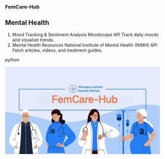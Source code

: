 ### FemCare-Hub 
## Mental Health 
1. Mood Tracking & Sentiment Analysis
Moodscope API
Track daily moods and visualize trends.
2. Mental Health Resources
National Institute of Mental Health (NIMH) API
Fetch articles, videos, and treatment guides.

python

<img src="FemCare-Hub images\FemCare-Hub main image.jpg">

